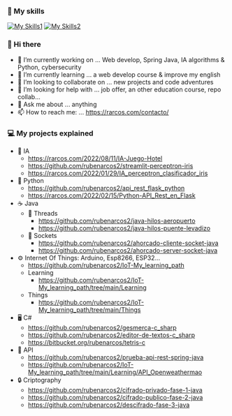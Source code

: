 ### 📖 My skills
[![My Skills1](https://skillicons.dev/icons?i=java,cs,php,python,r,js,html,css)](https://rarcos.com/about/)
[![My Skills2](https://skillicons.dev/icons?i=mongodb,mysql,postgres,docker,tensorflow)](https://rarcos.com/about/)

### 👋 Hi there
- 🔭 I’m currently working on ... Web develop, Spring Java, IA algorithms & Python, cybersecurity
- 🌱 I’m currently learning ... a web develop course & improve my english
- 👯 I’m looking to collaborate on ... new projects and code adventures
- 🤔 I’m looking for help with ... job offer, an other education course, repo collab... 
- 💬 Ask me about ... anything
- 📫 How to reach me: ... https://rarcos.com/contacto/
  
<!--
**rubenarcos2/rubenarcos2** is a ✨ _special_ ✨ repository because its `README.md` (this file) appears on your GitHub profile.

Here are some ideas to get you started:

- 🔭 I’m currently working on ...
- 🌱 I’m currently learning ...
- 👯 I’m looking to collaborate on ...
- 🤔 I’m looking for help with ...
- 💬 Ask me about ...
- 📫 How to reach me: ...
- 😄 Pronouns: ...
- ⚡ Fun fact: ...
-->

### 💻 My projects explained

- 🧠 IA
  - https://rarcos.com/2022/08/11/IA-Juego-Hotel
  - https://github.com/rubenarcos2/streamlit-perceptron-iris
  - https://rarcos.com/2022/01/29/IA_perceptron_clasificador_iris  
- 🐍 Python
  - https://github.com/rubenarcos2/api_rest_flask_python
  - https://rarcos.com/2022/02/15/Python-API_Rest_en_Flask
- ☕ Java
  - 🧵 Threads
    - https://github.com/rubenarcos2/java-hilos-aeropuerto
    - https://github.com/rubenarcos2/java-hilos-puente-levadizo
  - 🔌 Sockets
    - https://github.com/rubenarcos2/ahorcado-cliente-socket-java
    - https://github.com/rubenarcos2/ahorcado-server-socket-java
- ⚙ Internet Of Things: Arduino, Esp8266, ESP32...
  - https://github.com/rubenarcos2/IoT-My_learning_path
  - Learning
    - https://github.com/rubenarcos2/IoT-My_learning_path/tree/main/Learning
  - Things
    - https://github.com/rubenarcos2/IoT-My_learning_path/tree/main/Things
- 🖥 C#
  - https://github.com/rubenarcos2/gesmerca-c_sharp
  - https://github.com/rubenarcos2/editor-de-textos-c_sharp
  - https://bitbucket.org/rubenarcos/tetris-c
- 📡 API
  - https://github.com/rubenarcos2/prueba-api-rest-spring-java
  - https://github.com/rubenarcos2/IoT-My_learning_path/tree/main/Learning/API_Openweathermao
- 🔒 Criptography
  - https://github.com/rubenarcos2/cifrado-privado-fase-1-java
  - https://github.com/rubenarcos2/cifrado-publico-fase-2-java
  - https://github.com/rubenarcos2/descifrado-fase-3-java
